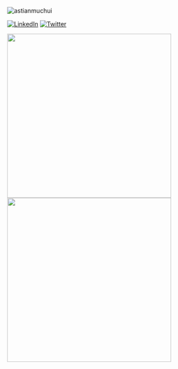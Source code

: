 <p align="left"> <img src="https://komarev.com/ghpvc/?username=astianmuchui&label=Profile%20views&color=2fa4e7&style=flat" alt="astianmuchui" /> </p>


[![LinkedIn](https://img.shields.io/badge/LinkedIn-%230077B5.svg?logo=linkedin&logoColor=white)](https://www.linkedin.com/in/astianmuchui/)
[![Twitter](https://img.shields.io/badge/Twitter-%231DA1F2.svg?logo=Twitter&logoColor=white)](https://twitter.com/astianmuchui) 

<div display="inline-flex" width="80%" justify-content="space-between">
   
<img width="380px" margin="50px" src="https://github-readme-stats.vercel.app/api?username=astianmuchui&show_icons=true&hide_border=true&count_private=true&theme=radical"/>

<img width="380px" src="https://github-readme-streak-stats.herokuapp.com/?user=astianmuchui&show_icons=true&count_private=true&include_all_commits=true&hide_border=true&locale=en&layout=compact&theme=radical"/>
 </div>

